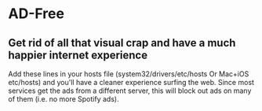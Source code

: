 # AD-Free
## Get rid of all that visual crap and have a much happier internet experience


Add these lines in your hosts file (system32/drivers/etc/hosts Or Mac+iOS etc/hosts) and you'll have a cleaner experience surfing the web. Since most services get the ads from a different server, this will block out ads on many of them (i.e. no more Spotify ads).
